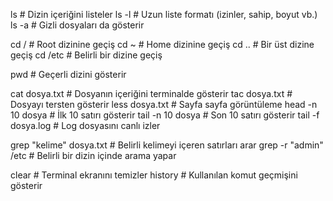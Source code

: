 ls         # Dizin içeriğini listeler
ls -l      # Uzun liste formatı (izinler, sahip, boyut vb.)
ls -a      # Gizli dosyaları da gösterir

cd /       # Root dizinine geçiş
cd ~       # Home dizinine geçiş
cd ..      # Bir üst dizine geçiş
cd /etc    # Belirli bir dizine geçiş

pwd        # Geçerli dizini gösterir

cat dosya.txt      # Dosyanın içeriğini terminalde gösterir
tac dosya.txt      # Dosyayı tersten gösterir
less dosya.txt     # Sayfa sayfa görüntüleme
head -n 10 dosya   # İlk 10 satırı gösterir
tail -n 10 dosya   # Son 10 satırı gösterir
tail -f dosya.log  # Log dosyasını canlı izler

grep "kelime" dosya.txt   # Belirli kelimeyi içeren satırları arar
grep -r "admin" /etc      # Belirli bir dizin içinde arama yapar

clear      # Terminal ekranını temizler
history    # Kullanılan komut geçmişini gösterir
